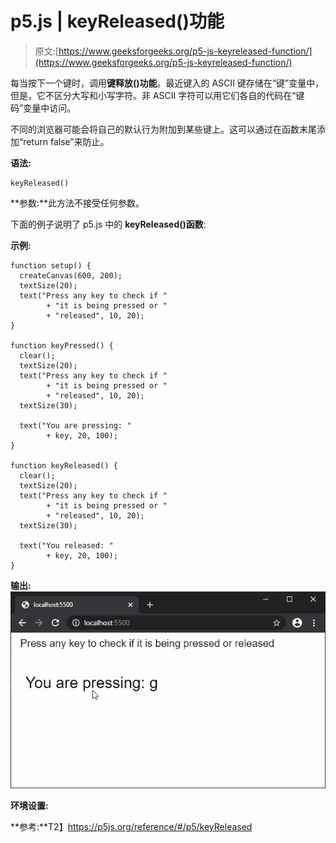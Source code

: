 # p5.js | keyReleased()功能

> 原文:[https://www.geeksforgeeks.org/p5-js-keyreleased-function/](https://www.geeksforgeeks.org/p5-js-keyreleased-function/)

每当按下一个键时，调用**键释放()功能**。最近键入的 ASCII 键存储在“键”变量中，但是，它不区分大写和小写字符。非 ASCII 字符可以用它们各自的代码在“键码”变量中访问。

不同的浏览器可能会将自己的默认行为附加到某些键上。这可以通过在函数末尾添加“return false”来防止。

**语法:**

```
keyReleased()
```

**参数:**此方法不接受任何参数。

下面的例子说明了 p5.js 中的 **keyReleased()函数**:

**示例:**

```
function setup() {
  createCanvas(600, 200);
  textSize(20);
  text("Press any key to check if "
        + "it is being pressed or "
        + "released", 10, 20);
}

function keyPressed() {
  clear();
  textSize(20);
  text("Press any key to check if "
        + "it is being pressed or "
        + "released", 10, 20);
  textSize(30);

  text("You are pressing: " 
        + key, 20, 100);
}

function keyReleased() {
  clear();
  textSize(20);
  text("Press any key to check if "
        + "it is being pressed or "
        + "released", 10, 20);
  textSize(30);

  text("You released: "
        + key, 20, 100);
}
```

**输出:**
![display-pressed-released](img/8ac07b55536476977faa1bfa3d6d074b.png)

**环境设置:**

**参考:**T2】https://p5js.org/reference/#/p5/keyReleased